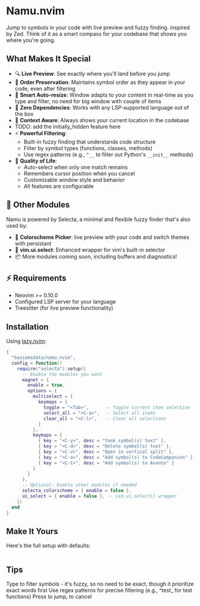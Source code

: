 # Namu.nvim

Jump to symbols in your code with live preview and fuzzy finding. inspired by Zed.
Think of it as a smart compass for your codebase that shows you where you're going.


## What Makes It Special

- 🔍 **Live Preview**: See exactly where you'll land before you jump
- 🌳 **Order Preservation**: Maintains symbol order as they appear in your code, even after filtering
- 📐 **Smart Auto-resize**: Window adapts to your content in real-time as you type and filter, no need for big window with couple of items
- 🚀 **Zero Dependencies**: Works with any LSP-supported language out of the box
- 🎯 **Context Aware**: Always shows your current location in the codebase
- TODO: add the initially_hidden feature here
- ⚡ **Powerful Filtering**:
  - Built-in fuzzy finding that understands code structure
  - Filter by symbol types (functions, classes, methods)
  - Use regex patterns (e.g., `^__` to filter out Python's `__init__` methods)
- 🎨 **Quality of Life**:
  - Auto-select when only one match remains
  - Remembers cursor position when you cancel
  - Customizable window style and behavior
  - All features are configurable

## 🧩 Other Modules

Namu is powered by Selecta, a minimal and flexible fuzzy finder that's also used by:
- 🎨 **Colorscheme Picker**: live preview with your code  and switch themes with persistant
- 🔄 **vim.ui.select**: Enhanced wrapper for vim's built-in selector
- 📦 More modules coming soon, including buffers and diagnostics!


## ⚡ Requirements
- Neovim >= 0.10.0
- Configured LSP server for your language
- Treesitter (for live preview functionality)

## Installation
Using [lazy.nvim](https://github.com/folke/lazy.nvim):
```lua
{
  "bassamsdata/namu.nvim",
  config = function()
    require("selecta").setup({
      -- Enable the modules you want
      magnet = {
        enable = true,
        options = {
          multiselect = {
            keymaps = {
              toggle = "<Tab>",      -- Toggle current item selection
              select_all = "<C-a>",  -- Select all items
              clear_all = "<C-l>",   -- Clear all selections
            }
          },
          keymaps = {
            { key = "<C-y>", desc = "Yank symbol(s) text" },
            { key = "<C-d>", desc = "Delete symbol(s) text" },
            { key = "<C-v>", desc = "Open in vertical split" },
            { key = "<C-o>", desc = "Add symbol(s) to CodeCompanion" },
            { key = "<C-t>", desc = "Add symbol(s) to Avante" }
          }
        }
      },
      -- Optional: Enable other modules if needed
      selecta_colorscheme = { enable = false },
      ui_select = { enable = false }, -- vim.ui.select() wrapper
    })
  end
}
```

## Make It Yours
Here's the full setup with defaults:
```lua
```

## Tips

Type to filter symbols - it's fuzzy, so no need to be exact, though it prioritize exact words first
Use regex patterns for precise filtering (e.g., ^test_ for test functions)
Press <CR> to jump, <Esc> to cancel

